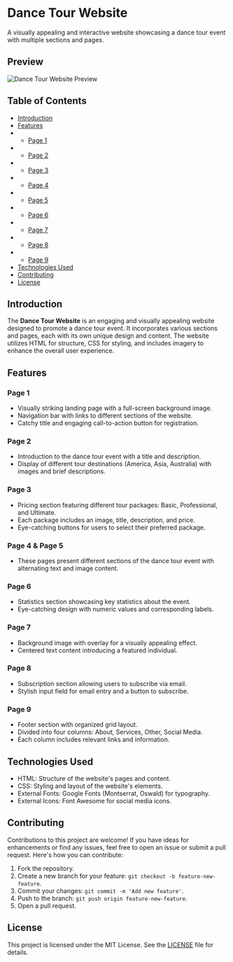 # Dance Tour Website

A visually appealing and interactive website showcasing a dance tour event with multiple sections and pages.

## Preview

![Dance Tour Website Preview](screenshot.png)

## Table of Contents

- [Introduction](#introduction)
- [Features](#features)
- - [Page 1](#page-1)
- - [Page 2](#page-2)
- - [Page 3](#page-3)
- - [Page 4](#page-4)
- - [Page 5](#page-5)
- - [Page 6](#page-6)
- - [Page 7](#page-7)
- - [Page 8](#page-8)
- - [Page 9](#page-9)
- [Technologies Used](#technologies-used)
- [Contributing](#contributing)
- [License](#license)

## Introduction

The **Dance Tour Website** is an engaging and visually appealing website designed to promote a dance tour event. It incorporates various sections and pages, each with its own unique design and content. The website utilizes HTML for structure, CSS for styling, and includes imagery to enhance the overall user experience.

## Features

### Page 1

- Visually striking landing page with a full-screen background image.
- Navigation bar with links to different sections of the website.
- Catchy title and engaging call-to-action button for registration.

### Page 2

- Introduction to the dance tour event with a title and description.
- Display of different tour destinations (America, Asia, Australia) with images and brief descriptions.

### Page 3

- Pricing section featuring different tour packages: Basic, Professional, and Ultimate.
- Each package includes an image, title, description, and price.
- Eye-catching buttons for users to select their preferred package.

### Page 4 & Page 5

- These pages present different sections of the dance tour event with alternating text and image content.

### Page 6

- Statistics section showcasing key statistics about the event.
- Eye-catching design with numeric values and corresponding labels.

### Page 7

- Background image with overlay for a visually appealing effect.
- Centered text content introducing a featured individual.

### Page 8

- Subscription section allowing users to subscribe via email.
- Stylish input field for email entry and a button to subscribe.

### Page 9

- Footer section with organized grid layout.
- Divided into four columns: About, Services, Other, Social Media.
- Each column includes relevant links and information.

## Technologies Used

- HTML: Structure of the website's pages and content.
- CSS: Styling and layout of the website's elements.
- External Fonts: Google Fonts (Montserrat, Oswald) for typography.
- External Icons: Font Awesome for social media icons.

## Contributing

Contributions to this project are welcome! If you have ideas for enhancements or find any issues, feel free to open an issue or submit a pull request. Here's how you can contribute:

1. Fork the repository.
2. Create a new branch for your feature: `git checkout -b feature-new-feature`.
3. Commit your changes: `git commit -m 'Add new feature'`.
4. Push to the branch: `git push origin feature-new-feature`.
5. Open a pull request.

## License

This project is licensed under the MIT License. See the [LICENSE](LICENSE) file for details.

